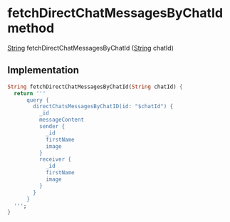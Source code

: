 


# fetchDirectChatMessagesByChatId method








[String](https://api.flutter.dev/flutter/dart-core/String-class.html) fetchDirectChatMessagesByChatId
([String](https://api.flutter.dev/flutter/dart-core/String-class.html) chatId)








## Implementation

```dart
String fetchDirectChatMessagesByChatId(String chatId) {
  return '''
      query {
        directChatsMessagesByChatID(id: "$chatId") {
          _id
          messageContent
          sender {
            _id
            firstName
            image
          }
          receiver {
            _id
            firstName
            image
          }
        }
      }
  ''';
}
```








